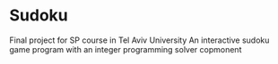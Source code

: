 # Sudoku

Final project for SP course in Tel Aviv University
An interactive sudoku game program with an integer programming solver copmonent
